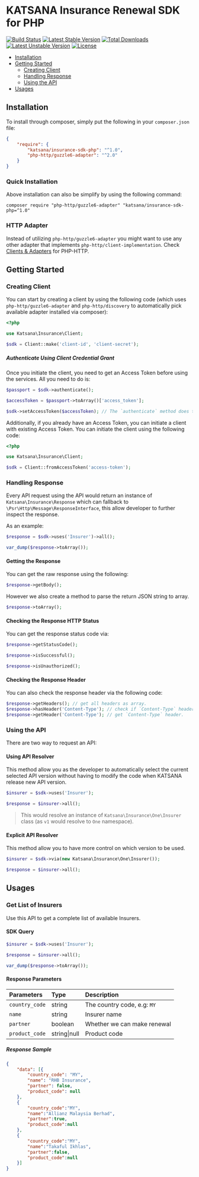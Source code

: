KATSANA Insurance Renewal SDK for PHP
==============

[![Build Status](https://travis-ci.org/katsana/insurance-sdk-php.svg?branch=master)](https://travis-ci.org/katsana/insurance-sdk-php)
[![Latest Stable Version](https://poser.pugx.org/katsana/insurance-sdk-php/v/stable)](https://packagist.org/packages/katsana/insurance-sdk-php)
[![Total Downloads](https://poser.pugx.org/katsana/insurance-sdk-php/downloads)](https://packagist.org/packages/katsana/insurance-sdk-php)
[![Latest Unstable Version](https://poser.pugx.org/katsana/insurance-sdk-php/v/unstable)](https://packagist.org/packages/katsana/insurance-sdk-php)
[![License](https://poser.pugx.org/katsana/insurance-sdk-php/license)](https://packagist.org/packages/katsana/insurance-sdk-php)

* [Installation](#installation)
* [Getting Started](#getting-started)
    - [Creating Client](#creating-client)
    - [Handling Response](#handling-response)
    - [Using the API](#using-the-api)
* [Usages](#usages)

## Installation

To install through composer, simply put the following in your `composer.json` file:

```json
{
    "require": {
        "katsana/insurance-sdk-php": "^1.0",
        "php-http/guzzle6-adapter": "^2.0"
    }
}
```

### Quick Installation

Above installation can also be simplify by using the following command:

    composer require "php-http/guzzle6-adapter" "katsana/insurance-sdk-php=^1.0"

### HTTP Adapter

Instead of utilizing `php-http/guzzle6-adapter` you might want to use any other adapter that implements `php-http/client-implementation`. Check [Clients & Adapters](http://docs.php-http.org/en/latest/clients.html) for PHP-HTTP.

## Getting Started

### Creating Client

You can start by creating a client by using the following code (which uses `php-http/guzzle6-adapter` and `php-http/discovery` to automatically pick available adapter installed via composer):

```php
<?php

use Katsana\Insurance\Client;

$sdk = Client::make('client-id', 'client-secret');
```

##### Authenticate Using Client Credential Grant

Once you initiate the client, you need to get an Access Token before using the services. All you need to do is:

```php
$passport = $sdk->authenticate();

$accessToken = $passport->toArray()['access_token'];

$sdk->setAccessToken($accessToken); // The `authenticate` method does this automatically.

```

Additionally, if you already have an Access Token, you can initiate a client with existing Access Token. You can initiate the client using the following code:

```php
<?php

use Katsana\Insurance\Client;

$sdk = Client::fromAccessToken('access-token');
```

### Handling Response

Every API request using the API would return an instance of `Katsana\Insurance\Response` which can fallback to `\Psr\Http\Message\ResponseInterface`, this allow developer to further inspect the response. 

As an example:

```php
$response = $sdk->uses('Insurer')->all();

var_dump($response->toArray());
```

#### Getting the Response

You can get the raw response using the following:

```php
$response->getBody();
```

However we also create a method to parse the return JSON string to array.

```php
$response->toArray();
```

#### Checking the Response HTTP Status

You can get the response status code via:

```php
$response->getStatusCode();

$response->isSuccessful();

$response->isUnauthorized();
```

#### Checking the Response Header

You can also check the response header via the following code:

```php
$response->getHeaders(); // get all headers as array.
$response->hasHeader('Content-Type'); // check if `Content-Type` header exist.
$response->getHeader('Content-Type'); // get `Content-Type` header.
```

### Using the API

There are two way to request an API:

#### Using API Resolver

This method allow you as the developer to automatically select the current selected API version without having to modify the code when KATSANA release new API version.

```php
$insurer = $sdk->uses('Insurer'); 

$response = $insurer->all(); 
```

> This would resolve an instance of `Katsana\Insurance\One\Insurer` class (as `v1` would resolve to `One` namespace).

#### Explicit API Resolver

This method allow you to have more control on which version to be used.

```php
$insurer = $sdk->via(new Katsana\Insurance\One\Insurer());

$response = $insurer->all();
```

## Usages

### Get List of Insurers

Use this API to get a complete list of available Insurers.

#### SDK Query

```php
$insurer = $sdk->uses('Insurer');

$response = $insurer->all();

var_dump($response->toArray());
```

#### Response Parameters

| Parameters    | Type             | Description
| :-------------| :--------------- |:--------------
| `country_code`| string           | The country code, e.g: `MY`
| `name`        | string           | Insurer name
| `partner`     | boolean          | Whether we can make renewal
| `product_code`| string&#x7c;null | Product code

##### Response Sample 

```json
{
    "data": [{
        "country_code": "MY",
        "name": "RHB Insurance",
        "partner": false,
        "product_code": null
    },
    {
        "country_code":"MY",
        "name":"Allianz Malaysia Berhad",
        "partner":true,
        "product_code":null
    },
    {
        "country_code":"MY",
        "name":"Takaful Ikhlas",
        "partner":false,
        "product_code":null
    }]
}
```
